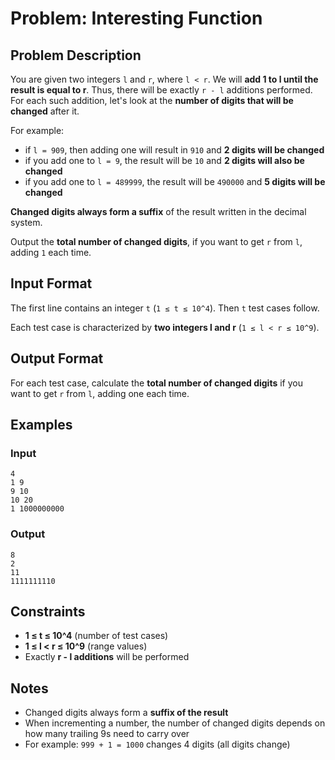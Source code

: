 
# Problem: Interesting Function

## Problem Description
You are given two integers `l` and `r`, where `l < r`. We will **add 1 to l until the result is equal to r**. Thus, there will be exactly `r - l` additions performed. For each such addition, let's look at the **number of digits that will be changed** after it.

For example:
- if `l = 909`, then adding one will result in `910` and **2 digits will be changed**
- if you add one to `l = 9`, the result will be `10` and **2 digits will also be changed**
- if you add one to `l = 489999`, the result will be `490000` and **5 digits will be changed**

**Changed digits always form a suffix** of the result written in the decimal system.

Output the **total number of changed digits**, if you want to get `r` from `l`, adding `1` each time.

## Input Format
The first line contains an integer `t` (`1 ≤ t ≤ 10^4`). Then `t` test cases follow.

Each test case is characterized by **two integers l and r** (`1 ≤ l < r ≤ 10^9`).

## Output Format
For each test case, calculate the **total number of changed digits** if you want to get `r` from `l`, adding one each time.

## Examples

### Input

`4`<br/>
`1 9`<br/>
`9 10`<br/>
`10 20`<br/>
`1 1000000000`<br/>

### Output

`8`<br/>
`2`<br/>
`11`<br/>
`1111111110`<br/>

## Constraints
- **1 ≤ t ≤ 10^4** (number of test cases)
- **1 ≤ l < r ≤ 10^9** (range values)
- Exactly **r - l additions** will be performed

## Notes
- Changed digits always form a **suffix of the result**
- When incrementing a number, the number of changed digits depends on how many trailing 9s need to carry over
- For example: `999 + 1 = 1000` changes 4 digits (all digits change)

